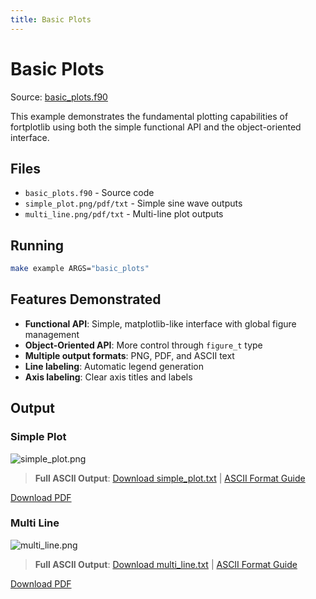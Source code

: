 ```yaml
---
title: Basic Plots
---
```


# Basic Plots

Source: [basic_plots.f90](../../sourcefile/basic_plots.f90.html)

This example demonstrates the fundamental plotting capabilities of fortplotlib using both the simple functional API and the object-oriented interface.

## Files

- `basic_plots.f90` - Source code
- `simple_plot.png/pdf/txt` - Simple sine wave outputs
- `multi_line.png/pdf/txt` - Multi-line plot outputs

## Running

```bash
make example ARGS="basic_plots"
```

## Features Demonstrated

- **Functional API**: Simple, matplotlib-like interface with global figure management
- **Object-Oriented API**: More control through `figure_t` type
- **Multiple output formats**: PNG, PDF, and ASCII text
- **Line labeling**: Automatic legend generation
- **Axis labeling**: Clear axis titles and labels

## Output

### Simple Plot

![simple_plot.png](../../media/examples/basic_plots/simple_plot.png)

<!-- ASCII preview removed to keep pages concise; full ASCII linked below. -->

> **Full ASCII Output**: [Download simple_plot.txt](../../media/examples/basic_plots/simple_plot.txt) | [ASCII Format Guide](../ascii_output_format.md)

[Download PDF](../../media/examples/basic_plots/simple_plot.pdf)

### Multi Line

![multi_line.png](../../media/examples/basic_plots/multi_line.png)

<!-- ASCII preview removed to keep pages concise; full ASCII linked below. -->

> **Full ASCII Output**: [Download multi_line.txt](../../media/examples/basic_plots/multi_line.txt) | [ASCII Format Guide](../ascii_output_format.md)

[Download PDF](../../media/examples/basic_plots/multi_line.pdf)
